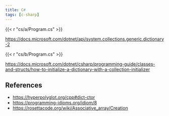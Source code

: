 ```yaml
---
title: C#
tags: [c-sharp]
---
```


{{< r "cs/a/Program.cs" >}}

<https://docs.microsoft.com/dotnet/api/system.collections.generic.dictionary-2>

{{< r "cs/b/Program.cs" >}}

<https://docs.microsoft.com/dotnet/csharp/programming-guide/classes-and-structs/how-to-initialize-a-dictionary-with-a-collection-initializer>

## References

- <https://hyperpolyglot.org/cpp#dict-ctor>
- <https://programming-idioms.org/idiom/8>
- <https://rosettacode.org/wiki/Associative_array/Creation>

